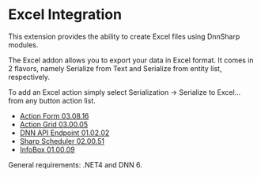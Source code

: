 Excel Integration
=======


This extension provides the ability to create Excel files using DnnSharp modules. 

The Excel addon allows you to export your data in Excel format. It comes in 2 flavors, namely Serialize from Text and Serialize from entity list, respectively. 

To add an Excel action simply select Serialization -> Serialize to Excel... from any button action list.



* [Action Form 03.08.16](http://www.dnnsharp.com/products/download?p=AFORM&v=03.08.16)
* [Action Grid 03.00.05](http://www.dnnsharp.com/products/download?p=AGRID&v=03.00.05)
* [DNN API Endpoint 01.02.02](http://www.dnnsharp.com/products/download?p=DNNAPIS&v=01.02.02)
* [Sharp Scheduler 02.00.51](http://www.dnnsharp.com/products/download?p=SCHD&v=02.00.51)
* [InfoBox 01.00.09](http://www.dnnsharp.com/products/download?p=INFOB&v=01.00.09)

General requirements: .NET4 and DNN 6.